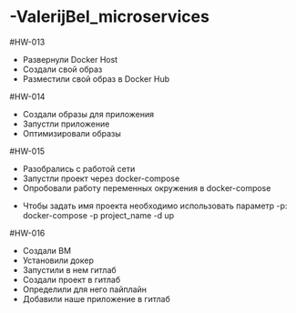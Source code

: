 # -ValerijBel_microservices

#HW-013
- Развернули Docker Host
- Создали свой образ
- Разместили свой образ в Docker Hub

#HW-014
- Создали образы для приложения
- Запустли приложение
- Оптимизировали образы

#HW-015
- Разобрались с работой сети
- Запустли проект через docker-compose
- Опробовали работу переменных окружения в docker-compose
* Чтобы задать имя проекта необходимо использовать параметр -p: docker-compose -p project_name -d up

#HW-016
- Создали ВМ
- Установили докер
- Запустили в нем гитлаб
- Создали проект в гитлаб
- Определили для него пайплайн
- Добавили наше приложение в гитлаб
